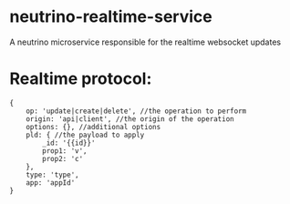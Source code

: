 # neutrino-realtime-service
A neutrino microservice responsible for the realtime websocket updates 

# Realtime protocol:

```
{
    op: 'update|create|delete', //the operation to perform
    origin: 'api|client', //the origin of the operation
    options: {}, //additional options
    pld: { //the payload to apply
        _id: '{{id}}'
        prop1: 'v',
        prop2: 'c'
    },
    type: 'type',
    app: 'appId'
}
``` 
